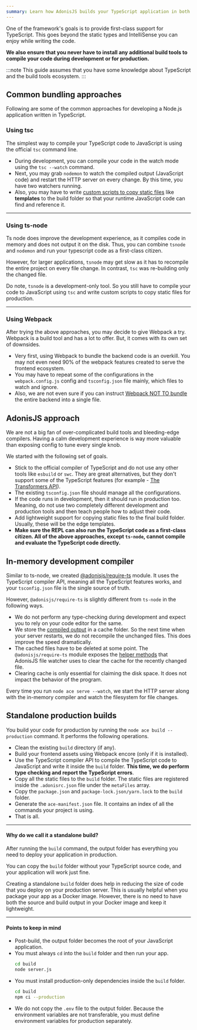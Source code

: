 ```yaml
---
summary: Learn how AdonisJS builds your TypeScript application in both development and production both.
---
```


One of the framework's goals is to provide first-class support for TypeScript. This goes beyond the static types and IntelliSense you can enjoy while writing the code.

**We also ensure that you never have to install any additional build tools to compile your code during development or for production.**

:::note
This guide assumes that you have some knowledge about TypeScript and the build tools ecosystem.
:::

## Common bundling approaches
Following are some of the common approaches for developing a Node.js application written in TypeScript.

### Using tsc
The simplest way to compile your TypeScript code to JavaScript is using the official `tsc` command line.

- During development, you can compile your code in the watch mode using the `tsc --watch` command.
- Next, you may grab `nodemon` to watch the compiled output (JavaScript code) and restart the HTTP server on every change. By this time, you have two watchers running.
- Also, you may have to write [custom scripts to copy static files](https://github.com/microsoft/TypeScript/issues/30835) like **templates** to the build folder so that your runtime JavaScript code can find and reference it.

---

### Using ts-node
Ts node does improve the development experience, as it compiles code in memory and does not output it on the disk. Thus, you can combine `tsnode` and `nodemon` and run your typescript code as a first-class citizen.

However, for larger applications, `tsnode` may get slow as it has to recompile the entire project on every file change. In contrast, `tsc` was re-building only the changed file.

Do note, `tsnode` is a development-only tool. So you still have to compile your code to JavaScript using `tsc` and write custom scripts to copy static files for production.

---

### Using Webpack
After trying the above approaches, you may decide to give Webpack a try. Webpack is a build tool and has a lot to offer. But, it comes with its own set of downsides.

- Very first, using Webpack to bundle the backend code is an overkill. You may not even need 90% of the webpack features created to serve the frontend ecosystem.
- You may have to repeat some of the configurations in the `webpack.config.js` config and `tsconfig.json` file mainly, which files to watch and ignore.
- Also, we are not even sure if you can instruct [Webpack NOT TO bundle](https://stackoverflow.com/questions/40096470/get-webpack-not-to-bundle-files) the entire backend into a single file.

## AdonisJS approach
We are not a big fan of over-complicated build tools and bleeding-edge compilers. Having a calm development experience is way more valuable than exposing config to tune every single knob.

We started with the following set of goals.

- Stick to the official compiler of TypeScript and do not use any other tools like `esbuild` or `swc`. They are great alternatives, but they don't support some of the TypeScript features (for example - [The Transformers API](https://levelup.gitconnected.com/writing-typescript-custom-ast-transformer-part-1-7585d6916819)).
- The existing `tsconfig.json` file should manage all the configurations.
- If the code runs in development, then it should run in production too. Meaning, do not use two completely different development and production tools and then teach people how to adjust their code.
- Add lightweight support for copying static files to the final build folder. Usually, these will be the edge templates.
- **Make sure the REPL can also run the TypeScript code as a first-class citizen. All of the above approaches, except `ts-node`, cannot compile and evaluate the TypeScript code directly.**

## In-memory development compiler
Similar to ts-node, we created [@adonisjs/require-ts](https://github.com/adonisjs/require-ts) module. It uses the TypeScript compiler API, meaning all the TypeScript features works, and your `tsconfig.json` file is the single source of truth.

However, `@adonisjs/require-ts` is slightly different from `ts-node` in the following ways.

- We do not perform any type-checking during development and expect you to rely on your code editor for the same.
- We store the [compiled output](https://github.com/adonisjs/require-ts/blob/develop/src/Compiler/index.ts#L179-L208) in a cache folder. So the next time when your server restarts, we do not recompile the unchanged files. This does improve the speed dramatically.
- The cached files have to be deleted at some point. The `@adonisjs/require-ts` module exposes the [helper methods](https://github.com/adonisjs/require-ts/blob/develop/index.ts#L43-L57) that AdonisJS file watcher uses to clear the cache for the recently changed file.
- Clearing cache is only essential for claiming the disk space. It does not impact the behavior of the program.

Every time you run `node ace serve --watch`, we start the HTTP server along with the in-memory compiler and watch the filesystem for file changes.

## Standalone production builds
You build your code for production by running the `node ace build --production` command. It performs the following operations.

- Clean the existing `build` directory (if any).
- Build your frontend assets using Webpack encore (only if it is installed).
- Use the TypeScript compiler API to compile the TypeScript code to JavaScript and write it inside the `build` folder. **This time, we do perform type checking and report the TypeScript errors**.
- Copy all the static files to the `build` folder. The static files are registered inside the `.adonisrc.json` file under the `metaFiles` array.
- Copy the `package.json` and `package-lock.json/yarn.lock` to the `build` folder.
- Generate the `ace-manifest.json` file. It contains an index of all the commands your project is using.
- That is all.

---

#### Why do we call it a standalone build?
After running the `build` command, the output folder has everything you need to deploy your application in production.

You can copy the `build` folder without your TypeScript source code, and your application will work just fine.

Creating a standalone `build` folder does help in reducing the size of code that you deploy on your production server. This is usually helpful when you package your app as a Docker image. However, there is no need to have both the source and build output in your Docker image and keep it lightweight.

---

#### Points to keep in mind

- Post-build, the output folder becomes the root of your JavaScript application.
- You must always `cd` into the `build` folder and then run your app.
  ```sh
  cd build
  node server.js
  ```
- You must install production-only dependencies inside the `build` folder.
  ```sh
  cd build
  npm ci --production
  ```
- We do not copy the `.env` file to the output folder. Because the environment variables are not transferable, you must define environment variables for production separately.
